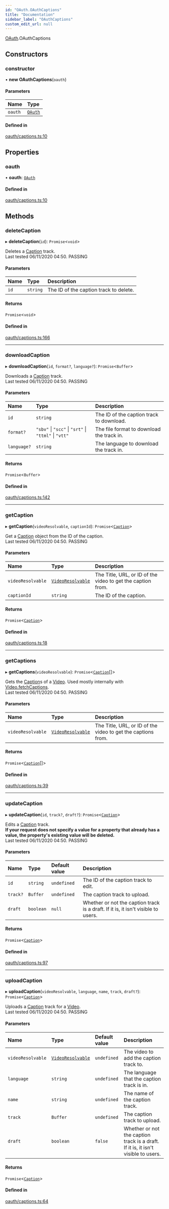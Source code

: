 ```yaml
---
id: "OAuth.OAuthCaptions"
title: "Documentation"
sidebar_label: "OAuthCaptions"
custom_edit_url: null
---
```


[OAuth](../modules/OAuth).OAuthCaptions

## Constructors

### constructor

• **new OAuthCaptions**(`oauth`)

#### Parameters

| Name | Type |
| :------ | :------ |
| `oauth` | [`OAuth`](OAuth.OAuth) |

#### Defined in

[oauth/captions.ts:10](https://github.com/brandonbothell/popyt/blob/1e16df9/src/oauth/captions.ts#L10)

## Properties

### oauth

• **oauth**: [`OAuth`](OAuth.OAuth)

#### Defined in

[oauth/captions.ts:10](https://github.com/brandonbothell/popyt/blob/1e16df9/src/oauth/captions.ts#L10)

## Methods

### deleteCaption

▸ **deleteCaption**(`id`): `Promise`<`void`\>

Deletes a [Caption](./Library_Exports.Caption#) track.  
Last tested 06/11/2020 04:50. PASSING

#### Parameters

| Name | Type | Description |
| :------ | :------ | :------ |
| `id` | `string` | The ID of the caption track to delete. |

#### Returns

`Promise`<`void`\>

#### Defined in

[oauth/captions.ts:166](https://github.com/brandonbothell/popyt/blob/1e16df9/src/oauth/captions.ts#L166)

___

### downloadCaption

▸ **downloadCaption**(`id`, `format?`, `language?`): `Promise`<`Buffer`\>

Downloads a [Caption](./Library_Exports.Caption#) track.  
Last tested 06/11/2020 04:50. PASSING

#### Parameters

| Name | Type | Description |
| :------ | :------ | :------ |
| `id` | `string` | The ID of the caption track to download. |
| `format?` | ``"sbv"`` \| ``"scc"`` \| ``"srt"`` \| ``"ttml"`` \| ``"vtt"`` | The file format to download the track in. |
| `language?` | `string` | The language to download the track in. |

#### Returns

`Promise`<`Buffer`\>

#### Defined in

[oauth/captions.ts:142](https://github.com/brandonbothell/popyt/blob/1e16df9/src/oauth/captions.ts#L142)

___

### getCaption

▸ **getCaption**(`videoResolvable`, `captionId`): `Promise`<[`Caption`](Library_Exports.Caption)\>

Get a [Caption](./Library_Exports.Caption#) object from the ID of the caption.  
Last tested 06/11/2020 04:50. PASSING

#### Parameters

| Name | Type | Description |
| :------ | :------ | :------ |
| `videoResolvable` | [`VideoResolvable`](../modules/Library_Exports#videoresolvable) | The Title, URL, or ID of the video to get the caption from. |
| `captionId` | `string` | The ID of the caption. |

#### Returns

`Promise`<[`Caption`](Library_Exports.Caption)\>

#### Defined in

[oauth/captions.ts:18](https://github.com/brandonbothell/popyt/blob/1e16df9/src/oauth/captions.ts#L18)

___

### getCaptions

▸ **getCaptions**(`videoResolvable`): `Promise`<[`Caption`](Library_Exports.Caption)[]\>

Gets the [Caption](./Library_Exports.Caption#)s of a [Video](./Library_Exports.Video#). Used mostly internally with [Video.fetchCaptions](./Library_Exports.Video#fetchCaptions).  
Last tested 06/11/2020 04:50. PASSING

#### Parameters

| Name | Type | Description |
| :------ | :------ | :------ |
| `videoResolvable` | [`VideoResolvable`](../modules/Library_Exports#videoresolvable) | The Title, URL, or ID of the video to get the captions from. |

#### Returns

`Promise`<[`Caption`](Library_Exports.Caption)[]\>

#### Defined in

[oauth/captions.ts:39](https://github.com/brandonbothell/popyt/blob/1e16df9/src/oauth/captions.ts#L39)

___

### updateCaption

▸ **updateCaption**(`id`, `track?`, `draft?`): `Promise`<[`Caption`](Library_Exports.Caption)\>

Edits a [Caption](./Library_Exports.Caption#) track.  
**If your request does not specify a value for a property that already has a value,
the property's existing value will be deleted.**  
Last tested 06/11/2020 04:50. PASSING

#### Parameters

| Name | Type | Default value | Description |
| :------ | :------ | :------ | :------ |
| `id` | `string` | `undefined` | The ID of the caption track to edit. |
| `track?` | `Buffer` | `undefined` | The caption track to upload. |
| `draft` | `boolean` | `null` | Whether or not the caption track is a draft. If it is, it isn't visible to users. |

#### Returns

`Promise`<[`Caption`](Library_Exports.Caption)\>

#### Defined in

[oauth/captions.ts:97](https://github.com/brandonbothell/popyt/blob/1e16df9/src/oauth/captions.ts#L97)

___

### uploadCaption

▸ **uploadCaption**(`videoResolvable`, `language`, `name`, `track`, `draft?`): `Promise`<[`Caption`](Library_Exports.Caption)\>

Uploads a [Caption](./Library_Exports.Caption#) track for a [Video](./Library_Exports.Video#).  
Last tested 06/11/2020 04:50. PASSING

#### Parameters

| Name | Type | Default value | Description |
| :------ | :------ | :------ | :------ |
| `videoResolvable` | [`VideoResolvable`](../modules/Library_Exports#videoresolvable) | `undefined` | The video to add the caption track to. |
| `language` | `string` | `undefined` | The language that the caption track is in. |
| `name` | `string` | `undefined` | The name of the caption track. |
| `track` | `Buffer` | `undefined` | The caption track to upload. |
| `draft` | `boolean` | `false` | Whether or not the caption track is a draft. If it is, it isn't visible to users. |

#### Returns

`Promise`<[`Caption`](Library_Exports.Caption)\>

#### Defined in

[oauth/captions.ts:64](https://github.com/brandonbothell/popyt/blob/1e16df9/src/oauth/captions.ts#L64)

